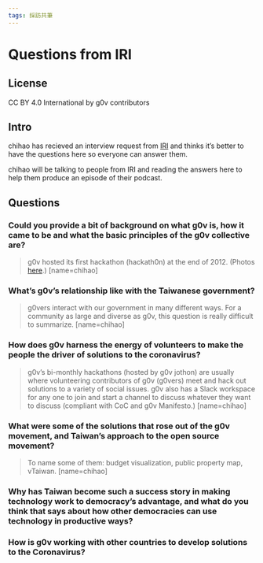```yaml
---
tags: 採訪共筆
---
```

# Questions from IRI

## License
CC BY 4.0 International by g0v contributors

## Intro

chihao has recieved an interview request from [IRI](https://www.iri.org/) and thinks it’s better to have the questions here so everyone can answer them.

chihao will be talking to people from IRI and reading the answers here to help them produce an episode of their podcast.

## Questions

### Could you provide a bit of background on what g0v is, how it came to be and what the basic principles of the g0v collective are?
> g0v hosted its first hackathon (hackath0n) at the end of 2012. (Photos [here](https://www.flickr.com/photos/g0v/albums/72157711184894017).) [name=chihao]

### What’s g0v’s relationship like with the Taiwanese government?
> g0vers interact with our government in many different ways. For a community as large and diverse as g0v, this question is really difficult to summarize. [name=chihao]

### How does g0v harness the energy of volunteers to make the people the driver of solutions to the coronavirus?
> g0v’s bi-monthly hackathons (hosted by g0v jothon) are usually where volunteering contributors of g0v (g0vers) meet and hack out solutions to a variety of social issues. g0v also has a Slack workspace for any one to join and start a channel to discuss whatever they want to discuss (compliant with CoC and g0v Manifesto.) [name=chihao]

### What were some of the solutions that rose out of the g0v movement, and Taiwan’s approach to the open source movement?
> To name some of them: budget visualization, public property map, vTaiwan. [name=chihao]

### Why has Taiwan become such a success story in making technology work to democracy’s advantage, and what do you think that says about how other democracies can use technology in productive ways?

### How is g0v working with other countries to develop solutions to the Coronavirus?
